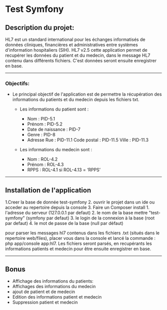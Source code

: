 # Test Symfony

## Description du projet:
HL7 est un standard international pour les échanges informatisés de données cliniques, financières et administratives entre systèmes d'information hospitaliers (SIH). HL7 v2.5
 cette application permet de recupérer les données du patient et du medecin, dans le message HL7 contenu dans différents fichiers.
  C'est données seront ensuite enregistrer en base.
 

---

### Objectifs:

- Le principal objectif de l'application est de permettre la récupération des informations du patients et du medecin depuis les fichiers txt.
    - Les informations du patient sont :
        -   Nom : PID-5.1
        -   Prénom : PID-5.2
        -   Date de naissance : PID-7
        -   Genre : PID-8
        -   Adresse
        Rue : PID-11.1
        Code postal : PID-11.5
        Ville : PID-11.3

    - Les informations du medecin sont :
        -   Nom : ROL-4.2
        -   Prénom : ROL-4.3
        -   RPPS : ROL-4.1 si ROL-4.13 = ‘RPPS’
---
    
## Installation de l'application
1.Creer la base de donnée test-symfony
2. ouvrir le projet dans un ide ou acceder au repertoire depuis la console
3. Faire un Composer install
    1. l'adresse du serveur (127.0.0.1 par defaut)
    2. le nom de la base mettre "test-symfony" (symfony par defaut)
    3. le login de la connexion à la base (root par defaut)
    4. le mot de passe de la base (null par défaut)
    
pour parser les messages hl7 contenus dans les fichiers .txt (situés dans le repertoire web/files), placer vous dans la console et
 lancé la commande : php app/console app:hl7. Les fichiers seront parsés, en recupérants les informations patients et medecin pour être ensuite enregistrer en base.
 

---

## Bonus
- Affichage des informations du patients:
- Affichages des informations du medecin
- ajout de patient et de medecin
- Edition des informations patient et medecin
- Suppression patient et medecin
